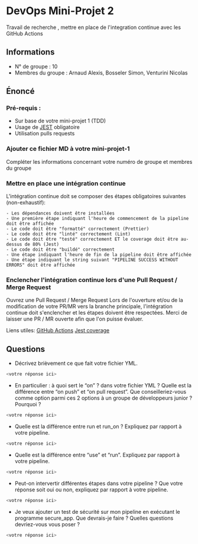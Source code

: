 # DevOps Mini-Projet 2
Travail de recherche , mettre en place de l'integration continue avec les GitHub Actions

## Informations
- N° de groupe : 10
- Membres du groupe : Arnaud Alexis, Bosseler Simon, Venturini Nicolas


## Énoncé

### Pré-requis :
- Sur base de votre mini-projet 1 (TDD)
- Usage de [JEST](https://jestjs.io/docs/getting-started) obligatoire
- Utilisation pulls requests


### Ajouter ce fichier MD à votre mini-projet-1
Compléter les informations concernant votre numéro de groupe et membres du groupe

### Mettre en place une intégration continue
L'intégration continue doit se composer des étapes obligatoires suivantes (non-exhaustif):

    - Les dépendances doivent être installées
    - Une première étape indiquant l'heure de commencement de la pipeline doit être affichée
    - Le code doit être "formatté" correctement (Prettier)
    - Le code doit être "linté" correctement (Lint)
    - Le code doit être "testé" correctement ET le coverage doit être au-dessus de 80% (Jest)
    - Le code doit être "buildé" correctement
    - Une étape indiquant l'heure de fin de la pipeline doit être affichée
    - Une étape indiquant le string suivant "PIPELINE SUCCESS WITHOUT ERRORS" doit être affichée

### Enclencher l'intégration continue lors d'une Pull Request / Merge Request
Ouvrez une Pull Request / Merge Request 
Lors de l'ouverture et/ou de la modification de votre PR/MR vers la branche principale, l'intégration continue doit s'enclencher et les étapes doivent être respectées.
Merci de laisser une PR / MR ouverte afin que l'on puisse évaluer.


Liens utiles:
[GitHub Actions](https://docs.github.com/fr/actions)
[Jest coverage](https://www.valentinog.com/blog/jest-coverage/)

## Questions

- Décrivez brièvement ce que fait votre fichier YML.  
```bash
<votre réponse ici>
```
- En particulier : à quoi sert le “on” ? dans votre fichier YML ?  Quelle est la différence entre “on push” et “on pull request”. Que conseilleriez-vous comme option parmi ces 2 options à un groupe de développeurs junior ? Pourquoi ? 
```bash
<votre réponse ici>
```
- Quelle est la différence entre run et run_on ?  Expliquez par rapport à votre pipeline.  
```bash
<votre réponse ici>
```
- Quelle est la différence entre “use” et “run”. Expliquez par rapport à votre pipeline. 
```bash
<votre réponse ici>
```
- Peut-on intervertir différentes étapes dans votre pipeline ? Que votre réponse soit oui ou non, expliquez par rapport à votre pipeline. 
```bash
<votre réponse ici>
```
- Je veux ajouter un test de sécurité sur mon pipeline en exécutant le programme secure_app. Que devrais-je faire ?  Quelles questions devriez-vous vous poser ? 
```bash
<votre réponse ici>
```